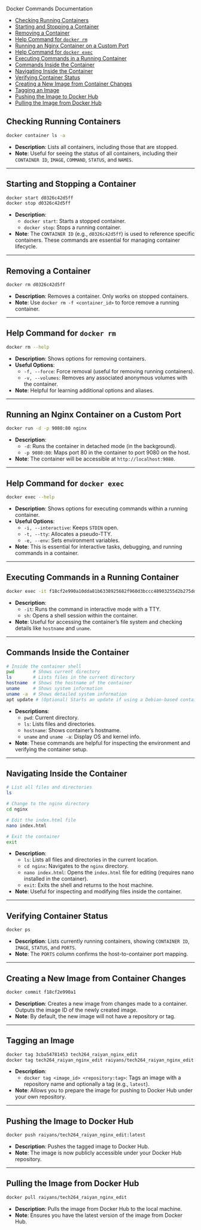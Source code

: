  Docker Commands Documentation

- [Checking Running Containers](#checking-running-containers)
- [Starting and Stopping a Container](#starting-and-stopping-a-container)
- [Removing a Container](#removing-a-container)
- [Help Command for `docker rm`](#help-command-for-docker-rm)
- [Running an Nginx Container on a Custom Port](#running-an-nginx-container-on-a-custom-port)
- [Help Command for `docker exec`](#help-command-for-docker-exec)
- [Executing Commands in a Running Container](#executing-commands-in-a-running-container)
- [Commands Inside the Container](#commands-inside-the-container)
- [Navigating Inside the Container](#navigating-inside-the-container)
- [Verifying Container Status](#verifying-container-status)
- [Creating a New Image from Container Changes](#creating-a-new-image-from-container-changes)
- [Tagging an Image](#tagging-an-image)
- [Pushing the Image to Docker Hub](#pushing-the-image-to-docker-hub)
- [Pulling the Image from Docker Hub](#pulling-the-image-from-docker-hub)


## Checking Running Containers
```bash
docker container ls -a
```
- **Description**: Lists all containers, including those that are stopped.
- **Note**: Useful for seeing the status of all containers, including their `CONTAINER ID`, `IMAGE`, `COMMAND`, `STATUS`, and `NAMES`.

---

## Starting and Stopping a Container
```bash
docker start d0326c42d5ff
docker stop d0326c42d5ff
```
- **Description**:
  - `docker start`: Starts a stopped container.
  - `docker stop`: Stops a running container.
- **Note**: The `CONTAINER ID` (e.g., `d0326c42d5ff`) is used to reference specific containers. These commands are essential for managing container lifecycle.

---

## Removing a Container
```bash
docker rm d0326c42d5ff
```
- **Description**: Removes a container. Only works on stopped containers.
- **Note**: Use `docker rm -f <container_id>` to force remove a running container.

---

## Help Command for `docker rm`
```bash
docker rm --help
```
- **Description**: Shows options for removing containers.
- **Useful Options**:
  - `-f, --force`: Force removal (useful for removing running containers).
  - `-v, --volumes`: Removes any associated anonymous volumes with the container.
- **Note**: Helpful for learning additional options and aliases.

---

## Running an Nginx Container on a Custom Port
```bash
docker run -d -p 9080:80 nginx
```
- **Description**:
  - `-d`: Runs the container in detached mode (in the background).
  - `-p 9080:80`: Maps port 80 in the container to port 9080 on the host.
- **Note**: The container will be accessible at `http://localhost:9080`.

---

## Help Command for `docker exec`
```bash
docker exec --help
```
- **Description**: Shows options for executing commands within a running container.
- **Useful Options**:
  - `-i, --interactive`: Keeps `STDIN` open.
  - `-t, --tty`: Allocates a pseudo-TTY.
  - `-e, --env`: Sets environment variables.
- **Note**: This is essential for interactive tasks, debugging, and running commands in a container.

---

## Executing Commands in a Running Container
```bash
docker exec -it f18cf2e990a10dda81b6338925682f960d3bccc48903255d2b275ddd04d0b5f2 sh
```
- **Description**:
  - `-it`: Runs the command in interactive mode with a TTY.
  - `sh`: Opens a shell session within the container.
- **Note**: Useful for accessing the container’s file system and checking details like `hostname` and `uname`.

---

## Commands Inside the Container
```bash
# Inside the container shell
pwd       # Shows current directory
ls        # Lists files in the current directory
hostname  # Shows the hostname of the container
uname     # Shows system information
uname -a  # Shows detailed system information
apt update # (Optional) Starts an update if using a Debian-based container
```
- **Descriptions**:
  - `pwd`: Current directory.
  - `ls`: Lists files and directories.
  - `hostname`: Shows container’s hostname.
  - `uname` and `uname -a`: Display OS and kernel info.
- **Note**: These commands are helpful for inspecting the environment and verifying the container setup.


---

## Navigating Inside the Container
```bash
# List all files and directories
ls

# Change to the nginx directory
cd nginx

# Edit the index.html file
nano index.html

# Exit the container
exit
```
- **Description**:
  - `ls`: Lists all files and directories in the current location.
  - `cd nginx`: Navigates to the `nginx` directory.
  - `nano index.html`: Opens the `index.html` file for editing (requires nano installed in the container).
  - `exit`: Exits the shell and returns to the host machine.
- **Note**: Useful for inspecting and modifying files inside the container.

---

## Verifying Container Status
```bash
docker ps
```
- **Description**: Lists currently running containers, showing `CONTAINER ID`, `IMAGE`, `STATUS`, and `PORTS`.
- **Note**: The `PORTS` column confirms the host-to-container port mapping.

---

## Creating a New Image from Container Changes
```bash
docker commit f18cf2e990a1
```
- **Description**: Creates a new image from changes made to a container. Outputs the image ID of the newly created image.
- **Note**: By default, the new image will not have a repository or tag.

---

## Tagging an Image
```bash
docker tag 3cba54781453 tech264_raiyan_nginx_edit
docker tag tech264_raiyan_nginx_edit raiyans/tech264_raiyan_nginx_edit:latest
```
- **Description**:
  - `docker tag <image_id> <repository:tag>`: Tags an image with a repository name and optionally a tag (e.g., `latest`).
- **Note**: Allows you to prepare the image for pushing to Docker Hub under your own repository.

---

## Pushing the Image to Docker Hub
```bash
docker push raiyans/tech264_raiyan_nginx_edit:latest
```
- **Description**: Pushes the tagged image to Docker Hub.
- **Note**: The image is now publicly accessible under your Docker Hub repository.

---

## Pulling the Image from Docker Hub
```bash
docker pull raiyans/tech264_raiyan_nginx_edit
```
- **Description**: Pulls the image from Docker Hub to the local machine.
- **Note**: Ensures you have the latest version of the image from Docker Hub.
